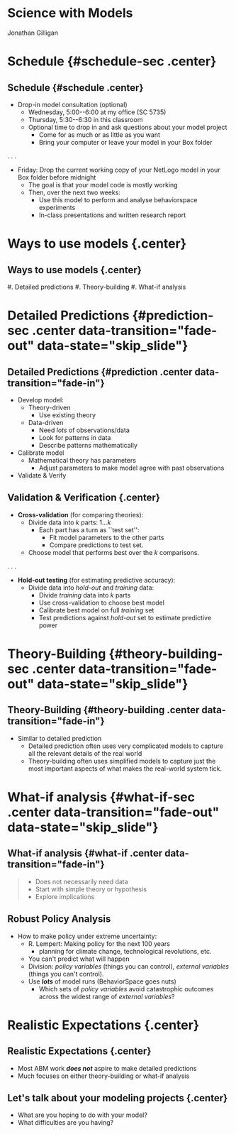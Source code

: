 # Science with Models
Jonathan Gilligan  

# Schedule {#schedule-sec .center}

## Schedule {#schedule .center}

* Drop-in model consultation (optional)
    * Wednesday, 5:00--6:00 at my office (SC 5735)
    * Thursday, 5:30--6:30 in this classroom
    * Optional time to drop in and ask questions about your model project
        * Come for as much or as little as you want
        * Bring your computer or leave your model in your Box folder

. . .

* Friday: Drop the current working copy of your NetLogo model in your Box folder before midnight
    * The goal is that your model code is mostly working
    * Then, over the next two weeks:
        * Use this model to perform and analyse behaviorspace experiments
        * In-class presentations and written research report


# Ways to use models {.center}

## Ways to use models {.center}

#. Detailed predictions
#. Theory-building
#. What-if analysis

# Detailed Predictions  {#prediction-sec .center data-transition="fade-out" data-state="skip_slide"}

## Detailed Predictions  {#prediction .center data-transition="fade-in"}

* Develop model:
    * Theory-driven 
        * Use existing theory
    * Data-driven
        * Need _lots_ of observations/data
        * Look for patterns in data
        * Describe patterns mathematically
* Calibrate model
    * Mathematical theory has parameters
        * Adjust parameters to make model agree with past observations
* Validate & Verify

## Validation & Verification {.center}

* __Cross-validation__ (for comparing theories):
    * Divide data into $k$ parts: $1 \ldots k$
        * Each part has a turn as ``test set'':
            * Fit model parameters to the other parts
            * Compare predictions to test set.
    * Choose model that performs best over the $k$ comparisons.

. . .    
    
* __Hold-out testing__ (for estimating predictive accuracy):
    * Divide data into _hold-out_ and _training_ data:
        * Divide _training_ data into $k$ parts
        * Use cross-validation to choose best model
        * Calibrate best model on full _training_ set
        * Test predictions against _hold-out_ set to estimate predictive power


# Theory-Building {#theory-building-sec .center data-transition="fade-out" data-state="skip_slide"}

## Theory-Building {#theory-building .center data-transition="fade-in"}

* Similar to detailed prediction
    * Detailed prediction often uses very complicated models to capture all the
      relevant details of the real world
    * Theory-building often uses simplified models to capture just the most
      important aspects of what makes the real-world system tick.

# What-if analysis {#what-if-sec .center data-transition="fade-out" data-state="skip_slide"}

## What-if analysis {#what-if .center data-transition="fade-in"}

> * Does not necessarily need data
> * Start with simple theory or hypothesis
> * Explore implications

## Robust Policy Analysis

* How to make policy under extreme uncertainty:
    * R. Lempert: Making policy for the next 100 years
        * planning for climate change, technological revolutions, etc.
    * You can't predict what will happen
    * Division: _policy variables_ (things you can control), _external variables_ (things you can't control).
    * Use ___lots___ of model runs (BehaviorSpace goes nuts)
        * Which sets of _policy variables_ avoid catastrophic outcomes across the widest range of _external variables_?

# Realistic Expectations {.center}

## Realistic Expectations {.center}

* Most ABM work ___does not___ aspire to make detailed predictions
* Much focuses on either theory-building or what-if analysis

## Let's talk about your modeling projects {.center}

* What are you hoping to do with your model?
* What difficulties are you having?
